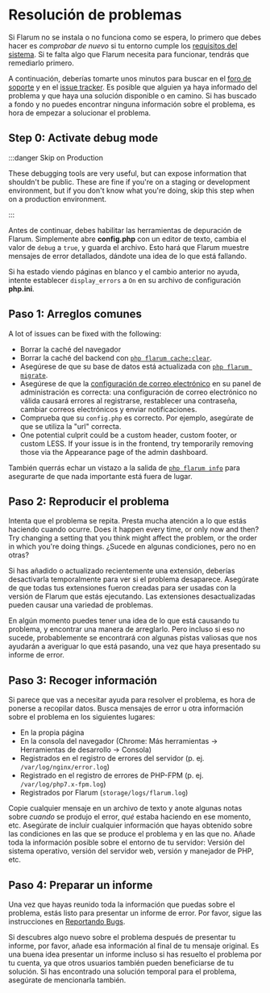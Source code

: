 # Resolución de problemas

Si Flarum no se instala o no funciona como se espera, lo primero que debes hacer es _comprobar de nuevo_ si tu entorno cumple los [requisitos del sistema](install.md#server-requirements). Si te falta algo que Flarum necesita para funcionar, tendrás que remediarlo primero.

A continuación, deberías tomarte unos minutos para buscar en el [foro de soporte](https://discuss.flarum.org/t/support) y en el [issue tracker](https://github.com/flarum/core/issues). Es posible que alguien ya haya informado del problema y que haya una solución disponible o en camino. Si has buscado a fondo y no puedes encontrar ninguna información sobre el problema, es hora de empezar a solucionar el problema.

## Step 0: Activate debug mode

:::danger Skip on Production

These debugging tools are very useful, but can expose information that shouldn't be public.
These are fine if you're on a staging or development environment, but if you don't know what you're doing, skip this step when on a production environment.

:::

Antes de continuar, debes habilitar las herramientas de depuración de Flarum. Simplemente abre **config.php** con un editor de texto, cambia el valor de `debug` a `true`, y guarda el archivo. Esto hará que Flarum muestre mensajes de error detallados, dándote una idea de lo que está fallando.

Si ha estado viendo páginas en blanco y el cambio anterior no ayuda, intente establecer `display_errors` a `On` en su archivo de configuración **php.ini**.

## Paso 1: Arreglos comunes

A lot of issues can be fixed with the following:

- Borrar la caché del navegador
- Borrar la caché del backend con [`php flarum cache:clear`](console.md).
- Asegúrese de que su base de datos está actualizada con [`php flarum migrate`](console.md).
- Asegúrese de que la [configuración de correo electrónico](mail.md) en su panel de administración es correcta: una configuración de correo electrónico no válida causará errores al registrarse, restablecer una contraseña, cambiar correos electrónicos y enviar notificaciones.
- Comprueba que su `config.php` es correcto. Por ejemplo, asegúrate de que se utiliza la "url" correcta.
- One potential culprit could be a custom header, custom footer, or custom LESS. If your issue is in the frontend, try temporarily removing those via the Appearance page of the admin dashboard.

También querrás echar un vistazo a la salida de [`php flarum info`](console.md) para asegurarte de que nada importante está fuera de lugar.

## Paso 2: Reproducir el problema

Intenta que el problema se repita. Presta mucha atención a lo que estás haciendo cuando ocurre. Does it happen every time, or only now and then? Try changing a setting that you think might affect the problem, or the order in which you're doing things. ¿Sucede en algunas condiciones, pero no en otras?

Si has añadido o actualizado recientemente una extensión, deberías desactivarla temporalmente para ver si el problema desaparece. Asegúrate de que todas tus extensiones fueron creadas para ser usadas con la versión de Flarum que estás ejecutando. Las extensiones desactualizadas pueden causar una variedad de problemas.

En algún momento puedes tener una idea de lo que está causando tu problema, y encontrar una manera de arreglarlo. Pero incluso si eso no sucede, probablemente se encontrará con algunas pistas valiosas que nos ayudarán a averiguar lo que está pasando, una vez que haya presentado su informe de error.

## Paso 3: Recoger información

Si parece que vas a necesitar ayuda para resolver el problema, es hora de ponerse a recopilar datos. Busca mensajes de error u otra información sobre el problema en los siguientes lugares:

- En la propia página
- En la consola del navegador (Chrome: Más herramientas -> Herramientas de desarrollo -> Consola)
- Registrados en el registro de errores del servidor (p. ej. `/var/log/nginx/error.log`)
- Registrado en el registro de errores de PHP-FPM (p. ej. `/var/log/php7.x-fpm.log`)
- Registrados por Flarum (`storage/logs/flarum.log`)

Copie cualquier mensaje en un archivo de texto y anote algunas notas sobre _cuando_ se produjo el error, _qué_ estaba haciendo en ese momento, etc. Asegúrate de incluir cualquier información que hayas obtenido sobre las condiciones en las que se produce el problema y en las que no. Añade toda la información posible sobre el entorno de tu servidor: Versión del sistema operativo, versión del servidor web, versión y manejador de PHP, etc.

## Paso 4: Preparar un informe

Una vez que hayas reunido toda la información que puedas sobre el problema, estás listo para presentar un informe de error. Por favor, sigue las instrucciones en [Reportando Bugs](bugs.md).

Si descubres algo nuevo sobre el problema después de presentar tu informe, por favor, añade esa información al final de tu mensaje original. Es una buena idea presentar un informe incluso si has resuelto el problema por tu cuenta, ya que otros usuarios también pueden beneficiarse de tu solución. Si has encontrado una solución temporal para el problema, asegúrate de mencionarla también.
